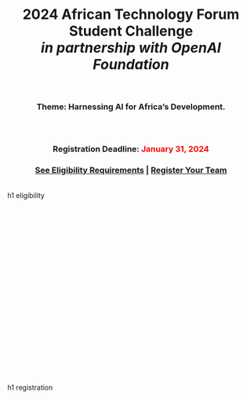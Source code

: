 <h1 style="text-align: center;">2024 African Technology Forum Student Challenge<br><i>in partnership with OpenAI Foundation</i></h1>
<br>
<h3 style="text-align: center;">Theme: Harnessing AI for Africa’s Development.<h3>
<br>
<h3 style="text-align: center;">Registration Deadline: <span style="color: red">January 31, 2024</span></h3>

<div align="center"><a href=""><h3>See Eligibility Requirements</a> | 
<a href="">Register Your Team</a></h3></div>


<br>
h1 eligibility
<br>
<br>
<br>
<br>
<br>
<br>
<br>
<br>
<br>
<br>
<br>
<br>
<br>
<br>
<br>
<br>
<br>
<br>
<br>
<br>
<br>
<br>
<br>
h1 registration 